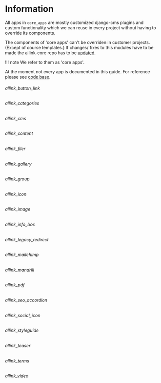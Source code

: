 # Information

All apps in <code>core_apps</code> are mostly customized django-cms plugins and custom functionality which we can reuse in every project without having to override its components.

The components of 'core apps' can't be overriden in customer projects. (Except of course templates.) If changes/ fixes to this modules have to be made the allink-core repo has to be [updated](../contribute/contribute.md).

!!! note
    We refer to them as 'core apps'.


At the moment not every app is documented in this guide. For reference please see [code base](https://github.com/allink/allink-core/tree/v1.0.x/allink_core/core_apps).


###### allink_button_link
###### allink_categories
###### allink_cms
###### allink_content
###### allink_filer
###### allink_gallery
###### allink_group
###### allink_icon
###### allink_image
###### allink_info_box
###### allink_legacy_redirect
###### allink_mailchimp
###### allink_mandrill
###### allink_pdf
###### allink_seo_accordion
###### allink_social_icon
###### allink_styleguide
###### allink_teaser
###### allink_terms
###### allink_video